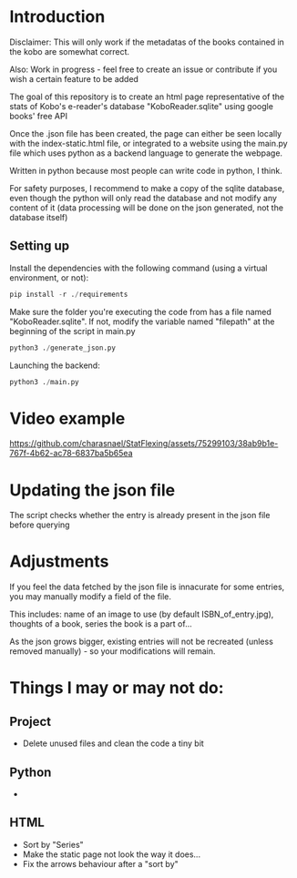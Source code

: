 # Introduction

Disclaimer: This will only work if the metadatas of the books contained in the kobo are somewhat correct.

Also: Work in progress - feel free to create an issue or contribute if you wish a certain feature to be added 

The goal of this repository is to create an html page representative of the stats of Kobo's e-reader's database "KoboReader.sqlite" using google books' free API

Once the .json file has been created, the page can either be seen locally with the index-static.html file, or integrated to a website using the main.py file which uses python as a backend language to generate the webpage.

Written in python because most people can write code in python, I think.

For safety purposes, I recommend to make a copy of the sqlite database, even though the python will only read the database and not modify any content of it (data processing will be done on the json generated, not the database itself) 

## Setting up

Install the dependencies with the following command (using a virtual environment, or not):
```python
pip install -r ./requirements
```

Make sure the folder you're executing the code from has a file named "KoboReader.sqlite". If not, modify the variable named "filepath" at the beginning of the script in main.py

```python
python3 ./generate_json.py
```
Launching the backend:
```python
python3 ./main.py
```

# Video example


https://github.com/charasnael/StatFlexing/assets/75299103/38ab9b1e-767f-4b62-ac78-6837ba5b65ea



# Updating the json file

The script checks whether the entry is already present in the json file before querying 

# Adjustments

If you feel the data fetched by the json file is innacurate for some entries, you may manually modify a field of the file.

This includes: name of an image to use (by default ISBN_of_entry.jpg), thoughts of a book, series the book is a part of...

As the json grows bigger, existing entries will not be recreated (unless removed manually) - so your modifications will remain.


# Things I may or may not do:

## Project
- Delete unused files and clean the code a tiny bit

## Python
- 

## HTML
- Sort by "Series"
- Make the static page not look the way it does...
- Fix the arrows behaviour after a "sort by"
